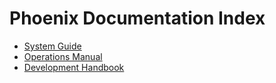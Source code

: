 # Phoenix Documentation Index

- [System Guide](GUIDE.md)
- [Operations Manual](OPERATIONS.md)
- [Development Handbook](DEVELOPMENT.md)
